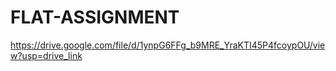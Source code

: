 # FLAT-ASSIGNMENT
https://drive.google.com/file/d/1ynpG6FFg_b9MRE_YraKTI45P4fcoypOU/view?usp=drive_link
